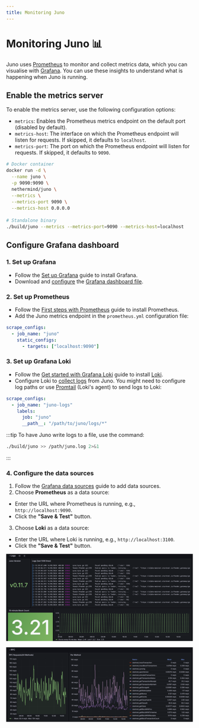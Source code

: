 ```yaml
---
title: Monitoring Juno
---
```


# Monitoring Juno :bar_chart:

Juno uses [Prometheus](https://prometheus.io/) to monitor and collect metrics data, which you can visualise with [Grafana](https://grafana.com/). You can use these insights to understand what is happening when Juno is running.

## Enable the metrics server

To enable the metrics server, use the following configuration options:

- `metrics`: Enables the Prometheus metrics endpoint on the default port (disabled by default).
- `metrics-host`: The interface on which the Prometheus endpoint will listen for requests. If skipped, it defaults to `localhost`.
- `metrics-port`: The port on which the Prometheus endpoint will listen for requests. If skipped, it defaults to `9090`.

```bash
# Docker container
docker run -d \
  --name juno \
  -p 9090:9090 \
  nethermind/juno \
  --metrics \
  --metrics-port 9090 \
  --metrics-host 0.0.0.0

# Standalone binary
./build/juno --metrics --metrics-port=9090 --metrics-host=localhost
```

## Configure Grafana dashboard

### 1. Set up Grafana

- Follow the [Set up Grafana](https://grafana.com/docs/grafana/latest/setup-grafana/) guide to install Grafana.
- Download and [configure](https://grafana.com/docs/grafana/latest/setup-grafana/configure-grafana/#configuration-file-location) the [Grafana dashboard file](/juno_grafana.json).

### 2. Set up Prometheus

- Follow the [First steps with Prometheus](https://prometheus.io/docs/introduction/first_steps/) guide to install Prometheus.
- Add the Juno metrics endpoint in the `prometheus.yml` configuration file:

```yaml title="prometheus.yml" showLineNumbers
scrape_configs:
  - job_name: "juno"
    static_configs:
      - targets: ["localhost:9090"]
```

### 3. Set up Grafana Loki

- Follow the [Get started with Grafana Loki](https://grafana.com/docs/loki/latest/get-started/) guide to install [Loki](https://grafana.com/oss/loki/).
- Configure Loki to [collect logs](https://grafana.com/docs/loki/latest/send-data/) from Juno. You might need to configure log paths or use [Promtail](https://grafana.com/docs/loki/latest/send-data/promtail/) (Loki's agent) to send logs to Loki:

```yaml title="Sample Loki Configuration" showLineNumbers
scrape_configs:
  - job_name: "juno-logs"
    labels:
      job: "juno"
      __path__: "/path/to/juno/logs/*"
```

:::tip
To have Juno write logs to a file, use the command:

```bash
./build/juno >> /path/juno.log 2>&1
```

:::

### 4. Configure the data sources

1. Follow the [Grafana data sources](https://grafana.com/docs/grafana/latest/datasources/) guide to add data sources.
2. Choose **Prometheus** as a data source:

- Enter the URL where Prometheus is running, e.g., `http://localhost:9090`.
- Click the **"Save & Test"** button.

3. Choose **Loki** as a data source:

- Enter the URL where Loki is running, e.g., `http://localhost:3100`.
- Click the **"Save & Test"** button.

![Grafana dashboard](/img/grafana-1.png)

![Grafana dashboard](/img/grafana-2.png)
